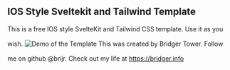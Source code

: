 ## IOS Style Sveltekit and Tailwind Template
This is a free IOS style SvelteKit and Tailwind CSS template. Use it as you wish.
<img style="padding: 1rem 0;" src="https://ios-svelte-tailwind-template.vercel.app/example.gif" alt="Demo of the Template">
This was created by Bridger Tower. 
Follow me on github @brijr. Check out my life at https://bridger.info

